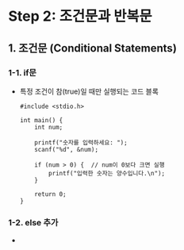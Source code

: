 # Step 2: 조건문과 반복문

## 1. 조건문 (Conditional Statements)

### 1-1. if문
- 특정 조건이 참(true)일 때만 실행되는 코드 블록
    ```
    #include <stdio.h>

    int main() {
        int num;

        printf("숫자를 입력하세요: ");
        scanf("%d", &num);

        if (num > 0) {  // num이 0보다 크면 실행
            printf("입력한 숫자는 양수입니다.\n");
        }

        return 0;
    }
    ```
### 1-2. else 추가
- 